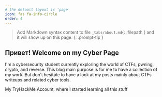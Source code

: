 ```yaml
---
# the default layout is 'page'
icon: fas fa-info-circle
order: 4
---
```


> Add Markdown syntax content to file `_tabs/about.md`{: .filepath } and it will show up on this page.
{: .prompt-tip }

## Привет! Welcome on my Cyber Page

I'm a cybersecurity student currently exploring the world of CTFs, pwning, crypto, and reverse. This blog main purpose is for me to have a collection of my work. But don't hesitate to have a look at my posts mainly about CTFs writeups and related cyber tools. 


My TryHackMe Account, where I started learning all this stuff
<script src="https://tryhackme.com/badge/2143860"></script>